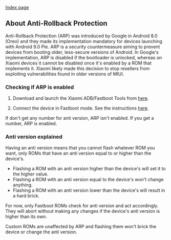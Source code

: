 [Index page](../)

## About Anti-Rollback Protection

Anti-Rollback Protection (ARP) was introduced by Google in Android 8.0 (Oreo) and they made its implementation mandatory for devices launching with Android 9.0 Pie. ARP is a security countermeasure aiming to prevent devices from booting older, less-secure versions of Android. In Google's implementation, ARP is disabled if the bootloader is unlocked, whereas on Xiaomi devices it cannot be disabled once it's enabled by a ROM that implements it. Xiaomi likely made this decision to stop resellers from exploiting vulnerabilities found in older versions of MIUI.

### Checking if ARP is enabled

1. Download and launch the Xiaomi ADB/Fastboot Tools from [here](Tools_for_Xiaomi_devices.md).

2. Connect the device in Fastboot mode. See the instructions [here](https://szaki.github.io/XiaomiADBFastbootTools/).

If don't get any number for anti version, ARP isn't enabled. If you get a number, ARP is enabled.

### Anti version explained

Having an anti version means that you cannot flash whatever ROM you want, only ROMs that have an anti version equal to or higher than the device's.

* Flashing a ROM with an anti version higher than the device's will set it to the higher value.
* Flashing a ROM with an anti version equal to the device's won't change anything.
* Flashing a ROM with an anti version lower than the device's will result in a hard brick.

For now, only Fastboot ROMs check for anti version and act accordingly. They will abort without making any changes if the device's anti version is higher than its own.

Custom ROMs are unaffected by ARP and flashing them won't brick the device or change the anti version.